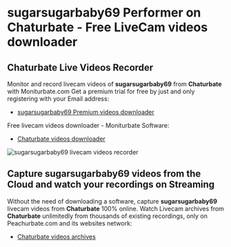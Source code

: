 # sugarsugarbaby69 Performer on Chaturbate - Free LiveCam videos downloader

## Chaturbate Live Videos Recorder

Monitor and record livecam videos of **sugarsugarbaby69** from **Chaturbate** with Moniturbate.com
Get a premium trial for free by just and only registering with your Email address:
* [sugarsugarbaby69 Premium videos downloader](https://moniturbate.com/request-demo-licence-key.html)

Free livecam videos downloader - Moniturbate Software:
* [Chaturbate videos downloader](https://moniturbate.com/moniturbate-download-software.html)

![sugarsugarbaby69 livecam videos recorder](https://peachurnet.com/templates/moniturbate-software.png)


## Capture sugarsugarbaby69 videos from the Cloud and watch your recordings on Streaming

Without the need of downloading a software, capture **sugarsugarbaby69** livecam videos from **Chaturbate** 100% online.
Watch Livecam archives from **Chaturbate** unlimitedly from thousands of existing recordings, only on Peachurbate.com and its websites network:
* [Chaturbate videos archives](https://peachurnet.com/)